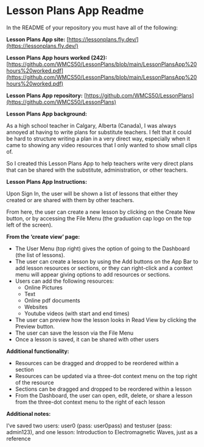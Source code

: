 # Lesson Plans App Readme

In the README of your repository you must have all of the following:

**Lesson Plans App site:**
[https://lessonplans.fly.dev/](https://lessonplans.fly.dev/)

**Lesson Plans App hours worked (242):**
[https://github.com/WMCS50/LessonPlans/blob/main/LessonPlansApp%20hours%20worked.pdf](https://github.com/WMCS50/LessonPlans/blob/main/LessonPlansApp%20hours%20worked.pdf)

**Lesson Plans App repository:**
[https://github.com/WMCS50/LessonPlans](https://github.com/WMCS50/LessonPlans)

**Lesson Plans App background:**

As a high school teacher in Calgary, Alberta (Canada), I was always annoyed at having to write plans for substitute teachers. I felt that it could be hard to structure writing a plan in a very direct way, especially when it came to showing any video resources that I only wanted to show small clips of.

So I created this Lesson Plans App to help teachers write very direct plans that can be shared with the substitute, administration, or other teachers.

**Lesson Plans App Instructions:**

Upon Sign In, the user will be shown a list of lessons that either they created or are shared with them by other teachers.

From here, the user can create a new lesson by clicking on the Create New button, or by accessing the File Menu (the graduation cap logo on the top left of the screen). 

**From the ‘create view’ page:**

- The User Menu (top right) gives the option of going to the Dashboard (the list of lessons).
- The user can create a lesson by using the Add buttons on the App Bar to add lesson resources or sections, or they can right-click and a context menu will appear giving options to add resources or sections.
- Users can add the following resources:
  - Online Pictures
  - Text
  - Online pdf documents
  - Websites
  - Youtube videos (with start and end times)
- The user can preview how the lesson looks in Read View by clicking the Preview button.
- The user can save the lesson via the File Menu
- Once a lesson is saved, it can be shared with other users

**Additional functionality:**

- Resources can be dragged and dropped to be reordered within a section
- Resources can be updated via a three-dot context menu on the top right of the resource
- Sections can be dragged and dropped to be reordered within a lesson
- From the Dashboard, the user can open, edit, delete, or share a lesson from the three-dot context menu to the right of each lesson

**Additional notes:**

I’ve saved two users: user0 (pass: user0pass) and testuser (pass: admin123), and one lesson: Introduction to Electromagnetic Waves, just as a reference
